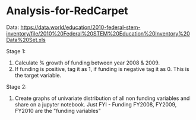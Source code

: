 # Analysis-for-RedCarpet

Data: https://data.world/education/2010-federal-stem-inventory/file/2010%20Federal%20STEM%20Education%20Inventory%20Data%20Set.xls
 
Stage 1:
1) Calculate % growth of funding between year 2008 & 2009.
2) If funding is positive, tag it as 1, if funding is negative tag it as 0. This is the target variable.
 
Stage 2:
1) Create graphs of univariate distribution of all non funding variables and share on a jupyter notebook. Just FYI - Funding FY2008, FY2009, FY2010 are the "funding variables"
